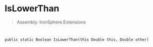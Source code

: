 ﻿

# IsLowerThan

> Assembly: IronSphere.Extensions



```


public static Boolean IsLowerThan(this Double this, Double other)
```